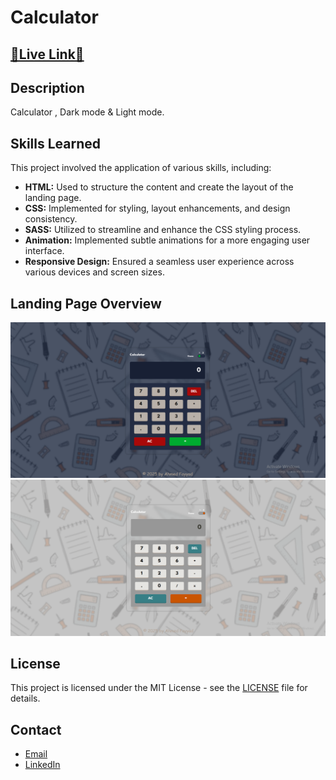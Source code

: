 # Calculator

## [🌟Live Link🌟](https://ah-fayyad.github.io/Calculator/)


## Description
Calculator , Dark mode & Light mode.

## Skills Learned
This project involved the application of various skills, including:

- **HTML:** Used to structure the content and create the layout of the landing page.
- **CSS:** Implemented for styling, layout enhancements, and design consistency.
- **SASS:** Utilized to streamline and enhance the CSS styling process.
- **Animation:** Implemented subtle animations for a more engaging user interface.
- **Responsive Design:** Ensured a seamless user experience across various devices and screen sizes.

## Landing Page Overview
![Calculator ](Screenshots\photo1.png)
![ Calculator](Screenshots\photo2.png)

## License
This project is licensed under the MIT License - see the [LICENSE](LICENSE) file for details.

## Contact
- [Email](ahfayyad.m@gmail.com)
- [LinkedIn](https://www.linkedin.com/in/ahmed-fayyad-97a727265?trk=contact-info)



